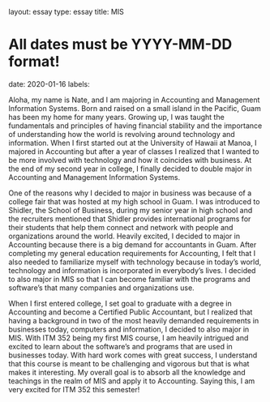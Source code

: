 layout: essay
type: essay
title: MIS
# All dates must be YYYY-MM-DD format!
date: 2020-01-16
labels:


Aloha, my name is Nate, and I am majoring in Accounting and Management Information Systems. Born and raised on a small island in the Pacific, Guam has been my home for many years. Growing up, I was taught the fundamentals and principles of having financial stability and the importance of understanding how the world is revolving around technology and information. When I first started out at the University of Hawaii at Manoa, I majored in Accounting but after a year of classes I realized that I wanted to be more involved with technology and how it coincides with business. At the end of my second year in college, I finally decided to double major in Accounting and Management Information Systems. 

One of the reasons why I decided to major in business was because of a college fair that was hosted at my high school in Guam. I was introduced to Shidler, the School of Business, during my senior year in high school and the recruiters mentioned that Shidler provides international programs for their students that help them connect and network with people and organizations around the world. Heavily excited, I decided to major in Accounting because there is a big demand for accountants in Guam. After completing my general education requirements for Accounting, I felt that I also needed to familiarize myself with technology because in today’s world, technology and information is incorporated in everybody’s lives. I decided to also major in MIS so that I can become familiar with the programs and software’s that many companies and organizations use. 

When I first entered college, I set goal to graduate with a degree in Accounting and become a Certified Public Accountant, but I realized that having a background in two of the most heavily demanded requirements in businesses today, computers and information, I decided to also major in MIS. With ITM 352 being my first MIS course, I am heavily intrigued and excited to learn about the software’s and programs that are used in businesses today. With hard work comes with great success, I understand that this course is meant to be challenging and vigorous but that is what makes it interesting. My overall goal is to absorb all the knowledge and teachings in the realm of MIS and apply it to Accounting. Saying this, I am very excited for ITM 352 this semester!









